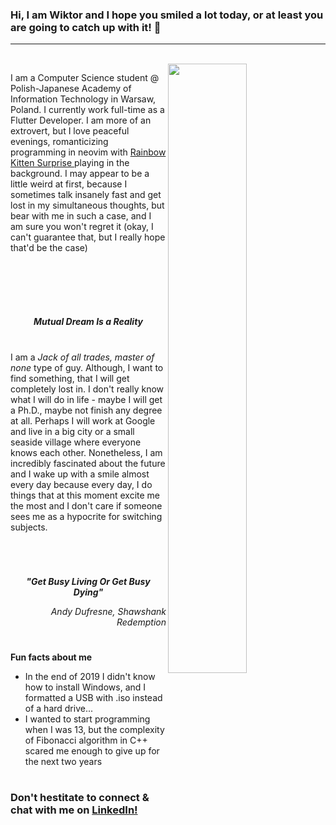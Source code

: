 
<h3> Hi, I am Wiktor and I hope you smiled a lot today, or at least you are going to catch up with it! 👋 </h3>

---

<div width="50%">
 
  <br>
  
<img align="right" width="50%" src="https://cdn.hashnode.com/res/hashnode/image/upload/v1615839003048/_FW3Jfg7r.gif">
  
<p> I am a Computer Science student @ Polish-Japanese Academy of Information Technology in Warsaw, Poland. I currently work full-time as a Flutter Developer. I am more of an extrovert, but I love peaceful evenings, romanticizing programming in neovim with <a href="https://www.youtube.com/watch?v=U2WDdccgaDY"> Rainbow Kitten Surprise </a> playing in the background. I may appear to be a little weird at first, because I sometimes talk insanely fast and get lost in my simultaneous thoughts, but bear with me in such a case, and I am sure you won't regret it (okay, I can't guarantee that, but I really hope that'd be the case) </p> 
</div>

<br>

#

<p> 

</p>

<br>

<p align="center"> 
 <i> <b> Mutual Dream Is a Reality </b> </i>
</p>

#

<p>
 I am a <i>Jack of all trades, master of none</i> type of guy. Although, I want to find something, that I will get completely lost in. I don't really know what I will do in life - maybe I will get a Ph.D., maybe not finish any degree at all. Perhaps I will work at Google and live in a big city or a small seaside village where everyone knows each other. Nonetheless, I am incredibly fascinated about the future and I wake up with a smile almost every day because every day, I do things that at this moment excite me the most and I don't care if someone sees me as a hypocrite for switching subjects.
</p>

#

<br>

<p align="center"> 
 <i> <b> "Get Busy Living Or Get Busy Dying" </b> </i>
</p>

<p align="right"> <i> Andy Dufresne, Shawshank Redemption </i>

#

<b> Fun facts about me </b>

- In the end of 2019 I didn't know how to install Windows, and I formatted a USB with .iso instead of a hard drive...
- I wanted to start programming when I was 13, but the complexity of Fibonacci algorithm in C++ scared me enough to give up for the next two years

#

### Don't hestitate to connect & chat with me on <a href="https://www.linkedin.com/in/wiktor-zajac/"> LinkedIn! </a> 
<!--
**wzslr321/wzslr321** is a ✨ _special_ ✨ repository because its `README.md` (this file) appears on your GitHub profile.

Here are some ideas to get you started:


- 🌱 I’m currently learning ...
- 👯 I’m looking to collaborate on ...
- 🤔 I’m looking for help with ...
- 💬 Ask me about ...
- 📫 How to reach me: ...
- 😄 Pronouns: ...

-->
